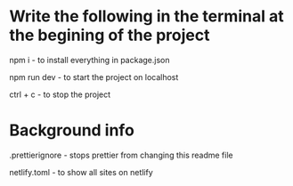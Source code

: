 # Write the following in the terminal at the begining of the project

npm i - to install everything in package.json

npm run dev - to start the project on localhost

ctrl + c - to stop the project

# Background info

.prettierignore - stops prettier from changing this readme file

netlify.toml - to show all sites on netlify





